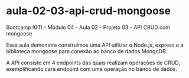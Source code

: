 # aula-02-03-api-crud-mongoose
Bootcamp IGTI - Módulo 04 - Aula 02 - Projeto 03 - API CRUD com mongoose

Essa aula demonstra construímos uma API utilizar o Node.js, express e a biblioteca mongoose para conexão ao banco de dados MongoDB.

A API consiste em 4 endpoints das quais realizam operações de CRUD, exemplificando cara endpoint com uma operação no banco de dados.
